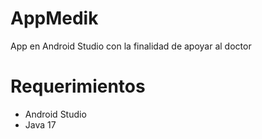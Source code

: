 # AppMedik

App en Android Studio con la finalidad de apoyar al doctor

# Requerimientos
- Android Studio
- Java 17